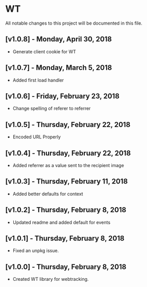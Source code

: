 # WT

All notable changes to this project will be documented in this file.

## [v1.0.8] - Monday, April 30, 2018

 - Generate client cookie for WT

## [v1.0.7] - Monday, March 5, 2018

 - Added first load handler

## [v1.0.6] - Friday, February 23, 2018

 - Change spelling of referer to referrer

## [v1.0.5] - Thursday, February 22, 2018

 - Encoded URL Properly

## [v1.0.4] - Thursday, February 22, 2018

 - Added referrer as a value sent to the recipient image

 ## [v1.0.3] - Thursday, February 11, 2018

  - Added better defaults for context

## [v1.0.2] - Thursday, February 8, 2018

 - Updated readme and added default for events

## [v1.0.1] - Thursday, February 8, 2018

 - Fixed an unpkg issue.


## [v1.0.0] - Thursday, February 8, 2018

 - Created WT library for webtracking.
